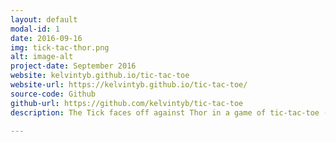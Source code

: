 ```yaml
---
layout: default
modal-id: 1
date: 2016-09-16
img: tick-tac-thor.png
alt: image-alt
project-date: September 2016
website: kelvintyb.github.io/tic-tac-toe
website-url: https://kelvintyb.github.io/tic-tac-toe/
source-code: Github
github-url: https://github.com/kelvintyb/tic-tac-toe
description: The Tick faces off against Thor in a game of tic-tac-toe - This was my first game. Fully implemented with object-orientated programming principles.

---
```

